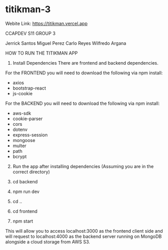 # titikman-3


Webite Link: https://titikman.vercel.app


CCAPDEV S11 
GROUP 3

Jerrick Santos
Miguel Perez
Carlo Reyes 
Wilfredo Argana 


HOW TO RUN THE TITIKMAN APP

1. Install Dependencies 
There are frontend and backend dependencies. 

For the FRONTEND you will need to download the following via npm install: 
- axios 
- bootstrap-react 
- js-cookie


For the BACKEND you will need to download the following via npm install: 
- aws-sdk 
- cookie-parser 
- cors
- dotenv 
- express-session
- mongoose
- multer
- path
- bcrypt

2. Run the app after installing dependencies 
(Assuming you are in the correct directory)

1. cd backend 
2. npm run dev 
3. cd .. 
4. cd frontend 
5. npm start 

This will allow you to access localhost:3000 as the frontend client side and will request to localhost:4000 as the backend server running on MongoDB alongside a cloud storage from AWS S3. 





